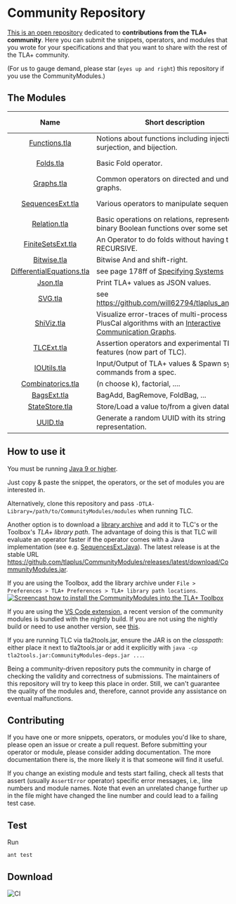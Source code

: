 Community Repository
====================

[This is an open repository](https://github.com/tlaplus/CommunityModules/) dedicated to **contributions from the TLA+ community**.
Here you can submit the snippets, operators, and modules that you wrote for your specifications and that you want to share with the rest of the TLA+ community.

(For us to gauge demand, please star (`eyes up and right`) this repository if you use the CommunityModules.)

The Modules
-----------

|                                                                     Name                                                                      | Short description | Module Override?                                                                                                     | Contributors |
|:---------------------------------------------------------------------------------------------------------------------------------------------:| ---- |----------------------------------------------------------------------------------------------------------------------| ---- |
|                   <a href="https://github.com/tlaplus/CommunityModules/blob/master/modules/Functions.tla">Functions.tla</a>                   | Notions about functions including injection, surjection, and bijection. | [&#10004;](https://github.com/tlaplus/CommunityModules/blob/master/modules/tlc2/overrides/Functions.java)            | [@muenchnerkindl](https://github.com/muenchnerkindl), [@quicquid](https://github.com/quicquid),[@lemmy](https://github.com/lemmy) | 
|                       <a href="https://github.com/tlaplus/CommunityModules/blob/master/modules/Folds.tla">Folds.tla</a>                       | Basic Fold operator. |                                                                                                                      | [@quicquid](https://github.com/quicquid), [@muenchnerkindl](https://github.com/muenchnerkindl) | 
|                      <a href="https://github.com/tlaplus/CommunityModules/blob/master/modules/Graphs.tla">Graphs.tla</a>                      | Common operators on directed and undirected graphs. |                                                                                                                      | Leslie Lamport, [@lemmy](https://github.com/lemmy), [@muenchnerkindl](https://github.com/muenchnerkindl) | 
|                <a href="https://github.com/tlaplus/CommunityModules/blob/master/modules/SequencesExt.tla">SequencesExt.tla</a>                | Various operators to manipulate sequences. | [&#10004;](https://github.com/tlaplus/CommunityModules/blob/master/modules/tlc2/overrides/SequencesExt.java)         | [@muenchnerkindl](https://github.com/muenchnerkindl),[@lemmy](https://github.com/lemmy), [@hwayne](https://github.com/hwayne), [@quicquid](https://github.com/quicquid) | 
|                    <a href="https://github.com/tlaplus/CommunityModules/blob/master/modules/Relation.tla">Relation.tla</a>                    | Basic operations on relations, represented as binary Boolean functions over some set S.|                                                                                                                      | [@muenchnerkindl](https://github.com/muenchnerkindl) | 
|               <a href="https://github.com/tlaplus/CommunityModules/blob/master/modules/FiniteSetsExt.tla">FiniteSetsExt.tla</a>               | An Operator to do folds without having to use RECURSIVE. | &#10004;                                                                                                             | [@hwayne](https://github.com/hwayne),[@lemmy](https://github.com/lemmy), [@quicquid](https://github.com/quicquid) | 
|                     <a href="https://github.com/tlaplus/CommunityModules/blob/master/modules/Bitwise.tla">Bitwise.tla</a>                     | Bitwise And and shift-right. | [&#10004;](https://github.com/tlaplus/CommunityModules/blob/master/modules/tlc2/overrides/Bitwise.java)              | [@lemmy](https://github.com/lemmy),[@pfeodrippe](https://github.com/pfeodrippe) | 
|       <a href="https://github.com/tlaplus/CommunityModules/blob/master/modules/DifferentialEquations.tla">DifferentialEquations.tla</a>       | see page 178ff of [Specifying Systems](https://lamport.azurewebsites.net/tla/book-02-08-08.pdf)|                                                                                                                      | Leslie Lamport | 
|                        <a href="https://github.com/tlaplus/CommunityModules/blob/master/modules/Json.tla">Json.tla</a>                        | Print TLA+ values as JSON values. | [&#10004;](https://github.com/tlaplus/CommunityModules/blob/master/modules/tlc2/overrides/Json.java)                 | [@kuujo](https://github.com/kuujo) | 
|                         <a href="https://github.com/tlaplus/CommunityModules/blob/master/modules/SVG.tla">SVG.tla</a>                         | see https://github.com/will62794/tlaplus_animation | [&#10004;](https://github.com/tlaplus/CommunityModules/blob/master/modules/tlc2/overrides/SVG.java)                  | [@will62794](https://github.com/will62794), [@lemmy](https://github.com/lemmy) | 
|                      <a href="https://github.com/tlaplus/CommunityModules/blob/master/modules/ShiViz.tla">ShiViz.tla</a>                      | Visualize error-traces of multi-process PlusCal algorithms with an [Interactive Communication Graphs](https://bestchai.bitbucket.io/shiviz/). |                                                                                                                      | [@lemmy](https://github.com/lemmy) | 
| <a href="https://github.com/tlaplus/tlaplus/blob/master/tlatools/org.lamport.tlatools/src/tla2sany/StandardModules/TLCExt.tla">TLCExt.tla</a> | Assertion operators and experimental TLC features (now part of TLC). | [&#10004;](https://github.com/tlaplus/tlaplus/blob/master/tlatools/org.lamport.tlatools/src/tlc2/module/TLCExt.java) | [@lemmy](https://github.com/lemmy), [@will62794](https://github.com/will62794) | 
|                     <a href="https://github.com/tlaplus/CommunityModules/blob/master/modules/IOUtils.tla">IOUtils.tla</a>                     | Input/Output of TLA+ values & Spawn system commands from a spec. | [&#10004;](https://github.com/tlaplus/CommunityModules/blob/master/modules/tlc2/overrides/IOUtils.java)              | [@lemmy](https://github.com/lemmy), [@lvanengelen](https://github.com/lvanengelen) | 
|               <a href="https://github.com/tlaplus/CommunityModules/blob/master/modules/Combinatorics.tla">Combinatorics.tla</a>               | (n choose k), factorial, .... | [&#10004;](https://github.com/tlaplus/CommunityModules/blob/master/modules/tlc2/overrides/Combinatorics.java)        | [@lemmy](https://github.com/lemmy) |
|                     <a href="https://github.com/tlaplus/CommunityModules/blob/master/modules/BagsExt.tla">BagsExt.tla</a>                     | BagAdd, BagRemove, FoldBag, ... |                                                                                                                      | [@muenchnerkindl](https://github.com/muenchnerkindl) | 
|              <a href="https://github.com/scuptio/TLAPlusCommunityModules/blob/master/modules/StateStore.tla">StateStore.tla</a>               | Store/Load a value to/from a given database. | [&#10004;](https://github.com/scuptio/TLAPlusCommunityModules/blob/master/modules/tlc2/overrides/StateStore.java)    | [@ybbh](https://github.com/ybbh) | 
|                    <a href="https://github.com/scuptio/TLAPlusCommunityModules/blob/master/modules/UUID.tla">UUID.tla</a>                     | Generate a random UUID with its string representation. | [&#10004;](https://github.com/scuptio/TLAPlusCommunityModules/blob/master/modules/tlc2/overrides/GenUUID.java)       | [@ybbh](https://github.com/ybbh) | 



How to use it
-------------

You must be running [Java 9 or higher](https://github.com/tlaplus/CommunityModules/issues/34#issuecomment-756571840).

Just copy & paste the snippet, the operators, or the set of modules you are interested in.

Alternatively, clone this repository and pass ```-DTLA-Library=/path/to/CommunityModules/modules``` when running TLC.

Another option is to download a [library archive](https://github.com/tlaplus/CommunityModules/releases) and add it to TLC's or the Toolbox's *TLA+ library path*. The advantage of doing this is that TLC will evaluate an operator faster if the operator comes with a Java implementation (see e.g. [SequencesExt.Java](https://github.com/tlaplus/CommunityModules/blob/master/modules/tlc2/overrides/SequencesExt.java)). The latest release is at the stable URL https://github.com/tlaplus/CommunityModules/releases/latest/download/CommunityModules.jar.

If you are using the Toolbox, add the library archive under `File > Preferences > TLA+ Preferences > TLA+ library path locations`.
[![Screencast how to install the CommunityModules into the TLA+ Toolbox](https://img.youtube.com/vi/w9t6JnmxV2E/0.jpg)](https://www.youtube.com/watch?v=w9t6JnmxV2E)

If you are using the [VS Code extension](https://github.com/tlaplus/vscode-tlaplus), a recent version of the community modules is bundled with the nightly build. If you are not using the nightly build or need to use another version, see [this](https://github.com/tlaplus/vscode-tlaplus/issues/249).

If you are running TLC via tla2tools.jar, ensure the JAR is on the *classpath*: either place it next to tla2tools.jar or add it explicitly with `java -cp tla2tools.jar:CommunityModules-deps.jar ...`.

Being a community-driven repository puts the community in charge of checking the validity and correctness of submissions. The maintainers of this repository will try to keep this place in order. Still, we can't guarantee the quality of the modules and, therefore, cannot provide any assistance on eventual malfunctions.

Contributing
------------

If you have one or more snippets, operators, or modules you'd like to share, please open an issue or create
a pull request.  Before submitting your operator or module, please consider adding documentation.  The more documentation there is, the more likely it is that someone will find it useful.

If you change an existing module and tests start failing, check all tests that assert (usually `AssertError` operator) specific error messages, i.e., line numbers and module names.
Note that even an unrelated change further up in the file might have changed the line number and could lead to a failing test case.

Test
------------
Run

``` shell
ant test
```

Download
--------

![CI](https://github.com/scuptio/TLAPlusCommunityModules/workflows/CI/badge.svg)
